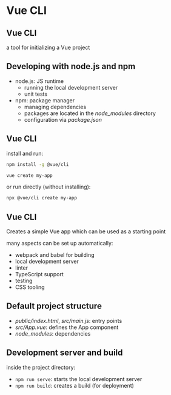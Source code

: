 # Vue CLI

## Vue CLI

a tool for initializing a Vue project

## Developing with node.js and npm

- node.js: JS runtime
  - running the local development server
  - unit tests
- npm: package manager
  - managing dependencies
  - packages are located in the _node_modules_ directory
  - configuration via _package.json_

## Vue CLI

install and run:

```bash
npm install -g @vue/cli

vue create my-app
```

or run directly (without installing):

```bash
npx @vue/cli create my-app
```

## Vue CLI

Creates a simple Vue app which can be used as a starting point

many aspects can be set up automatically:

- webpack and babel for building
- local development server
- linter
- TypeScript support
- testing
- CSS tooling

## Default project structure

- _public/index.html_, _src/main.js_: entry points
- _src/App.vue_: defines the App component
- _node_modules_: dependencies

## Development server and build

inside the project directory:

- `npm run serve`: starts the local development server
- `npm run build`: creates a build (for deployment)

